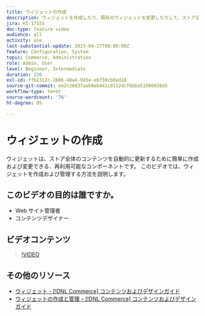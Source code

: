 ```yaml
---
title: ウィジェットの作成
description: ウィジェットを作成したり、既存のウィジェットを変更したりして、ストア全体のコンテンツを自動的に更新する方法を説明します。
jira: KT-17155
doc-type: feature video
audience: all
activity: use
last-substantial-update: 2023-04-27T00:00:00Z
feature: Configuration, System
topic: Commerce, Administration
role: Admin, User
level: Beginner, Intermediate
duration: 216
exl-id: ffb1312c-2686-48a4-945e-e6f58cb0ad18
source-git-commit: ee2c20d3faab8eb441c8112dcf6bba51906820a5
workflow-type: tm+mt
source-wordcount: '76'
ht-degree: 0%

---
```


# ウィジェットの作成

ウィジェットは、ストア全体のコンテンツを自動的に更新するために簡単に作成および変更できる、再利用可能なコンポーネントです。 このビデオでは、ウィジェットを作成および管理する方法を説明します。

## このビデオの目的は誰ですか。

- Web サイト管理者
- コンテンツデザイナー

## ビデオコンテンツ

>[!VIDEO](https://video.tv.adobe.com/v/3411058?quality=12&learn=on&captions=jpn)

## その他のリソース

- [ ウィジェット - [!DNL Commerce]  コンテンツおよびデザインガイド ](https://experienceleague.adobe.com/docs/commerce-admin/content-design/elements/widgets/widgets.html?lang=ja)
- [ ウィジェットの作成と管理 –  [!DNL Commerce]  コンテンツおよびデザインガイド ](https://experienceleague.adobe.com/docs/commerce-admin/content-design/elements/widgets/widget-create.html?lang=ja)
